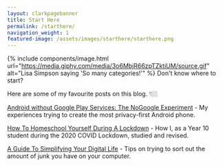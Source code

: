 ```yaml
---
layout: clarkpagebanner
title: Start Here
permalink: /starthere/
navigation_weight: 1
featured-image: /assets/images/starthere/starthere.png
---
```


{% include components/image.html url="https://media.giphy.com/media/3o6MbjR66zpTZktiUM/source.gif" alt="Lisa Simpson saying 'So many categories!'" %}
Don't know where to start?

Here are some of my favourite posts on this blog. 👇🏼

[Android without Google Play Services: The NoGoogle Experiment](https://clarknarvas.com/2020/01/19/android-without-google-play-services-the-no-google-experiment.html) - My experiences trying to create the most privacy-first Android phone.

[How To Homeschool Yourself During A Lockdown](https://clarknarvas.com/2020/04/05/how-to-home-school-yourself-during-a-lockdown.html) - How I, as a Year 10 student during the 2020 COVID Lockdown, studied and revised. 

[A Guide To Simplifying Your Digital Life](https://clarknarvas.com/2020/01/19/a-guide-to-simplifying-your-digital-life.html) - Tips on trying to sort out the amount of junk you have on your computer.